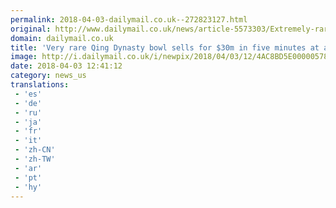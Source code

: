 ```yaml
---
permalink: 2018-04-03-dailymail.co.uk--272823127.html
original: http://www.dailymail.co.uk/news/article-5573303/Extremely-rare-Qing-Dynasty-bowl-sells-30million-just-five-minutes-auction.html?ITO=1490&ns_mchannel=rss&ns_campaign=1490
domain: dailymail.co.uk
title: 'Very rare Qing Dynasty bowl sells for $30m in five minutes at auction'
image: http://i.dailymail.co.uk/i/newpix/2018/04/03/12/4AC8BD5E00000578-0-image-a-109_1522756427745.jpg
date: 2018-04-03 12:41:12
category: news_us
translations: 
 - 'es'
 - 'de'
 - 'ru'
 - 'ja'
 - 'fr'
 - 'it'
 - 'zh-CN'
 - 'zh-TW'
 - 'ar'
 - 'pt'
 - 'hy'
---
```


